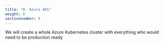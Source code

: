 ```yaml
---
title: "8. Azure AKS"
weight: 8
sectionnumber: 8
---
```


We will create a whole Azure Kubernetes cluster with everything who would need to be production ready

